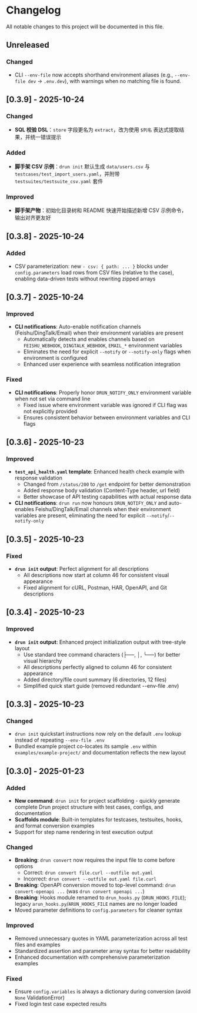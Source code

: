 # Changelog

All notable changes to this project will be documented in this file.

## Unreleased

### Changed
- CLI `--env-file` now accepts shorthand environment aliases (e.g., `--env-file dev` → `.env.dev`), with warnings when no matching file is found.

## [0.3.9] - 2025-10-24

### Changed
- **SQL 校验 DSL**：`store` 字段更名为 `extract`，改为使用 `$列名` 表达式提取结果，并统一错误提示

### Added
- **脚手架 CSV 示例**：`drun init` 默认生成 `data/users.csv` 与 `testcases/test_import_users.yaml`，并附带 `testsuites/testsuite_csv.yaml` 套件

### Improved
- **脚手架产物**：初始化目录树和 README 快速开始描述新增 CSV 示例命令，输出对齐更友好

## [0.3.8] - 2025-10-24

### Added
- CSV parameterization: new `- csv: { path: ... }` blocks under `config.parameters` load rows from CSV files (relative to the case), enabling data-driven tests without rewriting zipped arrays

## [0.3.7] - 2025-10-24

### Improved
- **CLI notifications**: Auto-enable notification channels (Feishu/DingTalk/Email) when their environment variables are present
  - Automatically detects and enables channels based on `FEISHU_WEBHOOK`, `DINGTALK_WEBHOOK`, `EMAIL_*` environment variables
  - Eliminates the need for explicit `--notify` or `--notify-only` flags when environment is configured
  - Enhanced user experience with seamless notification integration

### Fixed
- **CLI notifications**: Properly honor `DRUN_NOTIFY_ONLY` environment variable when not set via command line
  - Fixed issue where environment variable was ignored if CLI flag was not explicitly provided
  - Ensures consistent behavior between environment variables and CLI flags

## [0.3.6] - 2025-10-23

### Improved
- **`test_api_health.yaml` template**: Enhanced health check example with response validation
  - Changed from `/status/200` to `/get` endpoint for better demonstration
  - Added response body validation (Content-Type header, url field)
  - Better showcase of API testing capabilities with actual response data
- **CLI notifications**: `drun run` now honours `DRUN_NOTIFY_ONLY` and auto-enables Feishu/DingTalk/Email channels when their environment variables are present, eliminating the need for explicit `--notify`/`--notify-only`

## [0.3.5] - 2025-10-23

### Fixed
- **`drun init` output**: Perfect alignment for all descriptions
  - All descriptions now start at column 46 for consistent visual appearance
  - Fixed alignment for cURL, Postman, HAR, OpenAPI, and Git descriptions

## [0.3.4] - 2025-10-23

### Improved
- **`drun init` output**: Enhanced project initialization output with tree-style layout
  - Use standard tree command characters (├──, │, └──) for better visual hierarchy
  - All descriptions perfectly aligned to column 46 for consistent appearance
  - Added directory/file count summary (6 directories, 12 files)
  - Simplified quick start guide (removed redundant --env-file .env)

## [0.3.3] - 2025-10-23

### Changed
- `drun init` quickstart instructions now rely on the default `.env` lookup instead of repeating `--env-file .env`
- Bundled example project co-locates its sample `.env` within `examples/example-project/` and documentation reflects the new layout

## [0.3.0] - 2025-01-23

### Added
- **New command**: `drun init` for project scaffolding - quickly generate complete Drun project structure with test cases, configs, and documentation
- **Scaffolds module**: Built-in templates for testcases, testsuites, hooks, and format conversion examples
- Support for step name rendering in test execution output

### Changed
- **Breaking**: `drun convert` now requires the input file to come before options
  - Correct: `drun convert file.curl --outfile out.yaml`
  - Incorrect: `drun convert --outfile out.yaml file.curl`
- **Breaking**: OpenAPI conversion moved to top-level command: `drun convert-openapi ...` (was `drun convert openapi ...`)
- **Breaking**: Hooks module renamed to `drun_hooks.py` (`DRUN_HOOKS_FILE`); legacy `arun_hooks.py`/`ARUN_HOOKS_FILE` names are no longer loaded
- Moved parameter definitions to `config.parameters` for cleaner syntax

### Improved
- Removed unnecessary quotes in YAML parameterization across all test files and examples
- Standardized assertion and parameter array syntax for better readability
- Enhanced documentation with comprehensive parameterization examples

### Fixed
- Ensure `config.variables` is always a dictionary during conversion (avoid `None` ValidationError)
- Fixed login test case expected results
